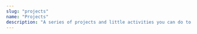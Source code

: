 ```yaml
---
slug: "projects"
name: "Projects"
description: "A series of projects and little activities you can do to help your Japanese learning experience."
---
```

